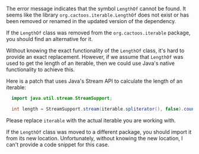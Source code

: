 The error message indicates that the symbol `LengthOf` cannot be found. It seems like the library `org.cactoos.iterable.LengthOf` does not exist or has been removed or renamed in the updated version of the dependency. 

If the `LengthOf` class was removed from the `org.cactoos.iterable` package, you should find an alternative for it. 

Without knowing the exact functionality of the `LengthOf` class, it's hard to provide an exact replacement. However, if we assume that `LengthOf` was used to get the length of an iterable, then we could use Java's native functionality to achieve this. 

Here is a patch that uses Java's Stream API to calculate the length of an iterable:

```java
  import java.util.stream.StreamSupport;

  int length = StreamSupport.stream(iterable.spliterator(), false).count();
```

Please replace `iterable` with the actual iterable you are working with.

If the `LengthOf` class was moved to a different package, you should import it from its new location. Unfortunately, without knowing the new location, I can't provide a code snippet for this case.